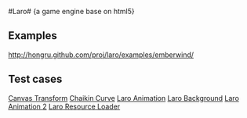 #Laro#
{a game engine base on html5}

## Examples ##
http://hongru.github.com/proj/laro/examples/emberwind/

## Test cases ##
[Canvas Transform](http://hongru.github.com/proj/laro/test/canvas.transform.html)
[Chaikin Curve](http://hongru.github.com/proj/laro/test/laro.chaikin_curve.html)
[Laro Animation](http://hongru.github.com/proj/laro/test/laro.animation.html)
[Laro Background](http://hongru.github.com/proj/laro/test/laro.background.html)
[Laro Animation 2](http://hongru.github.com/proj/laro/test/laro.fighter2.html)
[Laro Resource Loader](http://hongru.github.com/proj/laro/test/laro.resource.html)
 